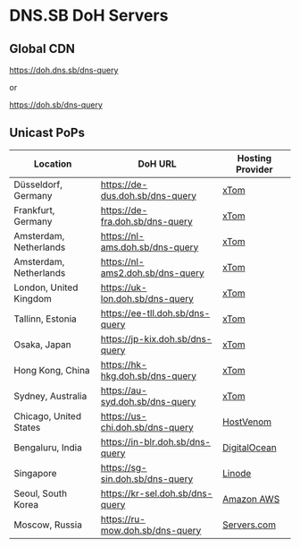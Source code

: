 # DNS.SB DoH Servers

## Global CDN

https://doh.dns.sb/dns-query

or

https://doh.sb/dns-query

## Unicast PoPs

|   Location	            |   DoH URL                          	|   Hosting Provider	|
|-----------------------	|-----------------------------------	|-------------------	|
|   Düsseldorf, Germany     |   https://de-dus.doh.sb/dns-query  	|   [xTom](https://xtom.com/)    	        |
|   Frankfurt, Germany	    |   https://de-fra.doh.sb/dns-query	    |   [xTom](https://xtom.com/)     	        |
|   Amsterdam, Netherlands	|   https://nl-ams.doh.sb/dns-query	    |   [xTom](https://xtom.com/)    	        |
|   Amsterdam, Netherlands  |   https://nl-ams2.doh.sb/dns-query    |   [xTom](https://xtom.com/)    	        |
|   London, United Kingdom  |   https://uk-lon.doh.sb/dns-query     |   [xTom](https://xtom.com/)    	        |
|   Tallinn, Estonia        |   https://ee-tll.doh.sb/dns-query     |   [xTom](https://xtom.com/)    	        |
|   Osaka, Japan            |   https://jp-kix.doh.sb/dns-query     |   [xTom](https://xtom.com/)   	        |
|   Hong Kong, China        |   https://hk-hkg.doh.sb/dns-query     |   [xTom](https://xtom.com/)    	        |
|   Sydney, Australia       |   https://au-syd.doh.sb/dns-query     |   [xTom](https://xtom.com/)    	        |
|   Chicago, United States  |   https://us-chi.doh.sb/dns-query     |   [HostVenom](https://xt.om/hostvenom)       	|
|   Bengaluru, India        |   https://in-blr.doh.sb/dns-query     |   [DigitalOcean](https://xt.om/digitalocean)       	|
|   Singapore               |   https://sg-sin.doh.sb/dns-query     |   [Linode](https://xt.om/linode)    	        |
|   Seoul, South Korea      |   https://kr-sel.doh.sb/dns-query     |   [Amazon AWS](https://aws.amazon.com/)       	|
|   Moscow, Russia          |   https://ru-mow.doh.sb/dns-query     |   [Servers.com](https://xt.om/serverscom)       	|
